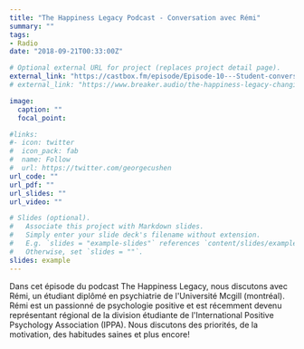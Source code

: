 ```yaml
---
title: "The Happiness Legacy Podcast - Conversation avec Rémi"
summary: ""
tags:
- Radio
date: "2018-09-21T00:33:00Z"

# Optional external URL for project (replaces project detail page).
external_link: "https://castbox.fm/episode/Episode-10---Student-conversation-ft.-Re%CC%81mi-id1023069-id89375188"
# external_link: "https://www.breaker.audio/the-happiness-legacy-changing-the-world-one-student-at-a-time/e/37002354"

image:
  caption: ""
  focal_point:

#links:
#- icon: twitter
#  icon_pack: fab
#  name: Follow
#  url: https://twitter.com/georgecushen
url_code: ""
url_pdf: ""
url_slides: ""
url_video: ""

# Slides (optional).
#   Associate this project with Markdown slides.
#   Simply enter your slide deck's filename without extension.
#   E.g. `slides = "example-slides"` references `content/slides/example-slides.md`.
#   Otherwise, set `slides = ""`.
slides: example
---
```


Dans cet épisode du podcast The Happiness Legacy, nous discutons avec Rémi, un étudiant diplômé en psychiatrie de l'Université Mcgill (montréal). Rémi est un passionné de psychologie positive et est récemment devenu représentant régional de la division étudiante de l'International Positive Psychology Association (IPPA). Nous discutons des priorités, de la motivation, des habitudes saines et plus encore!
